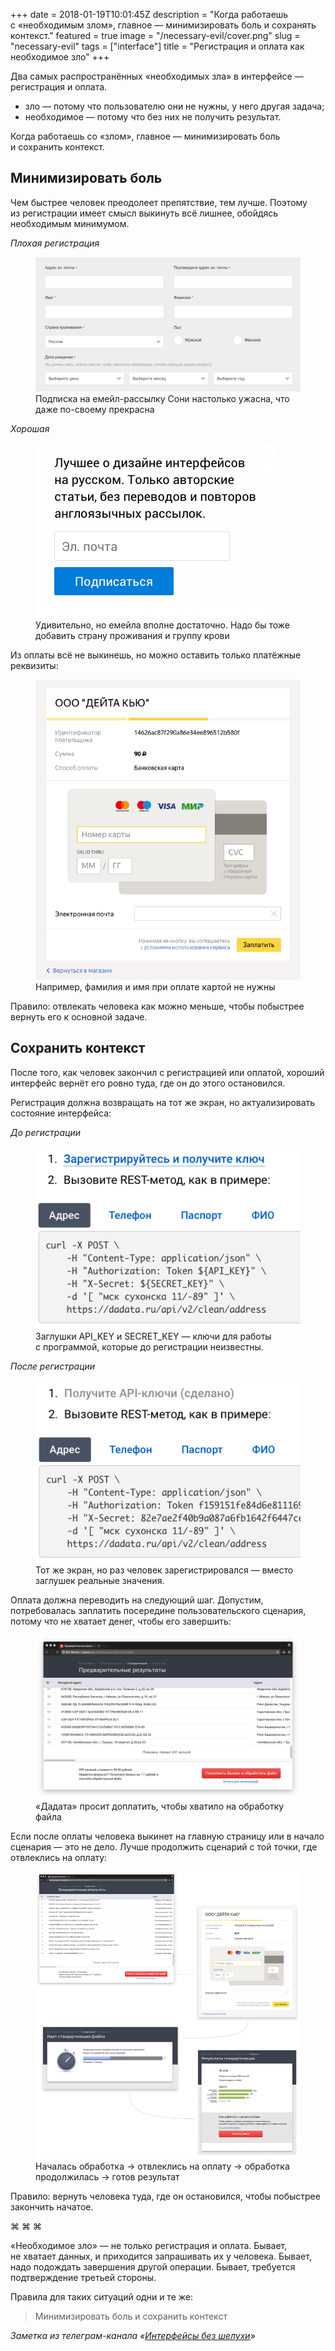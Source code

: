 +++
date = 2018-01-19T10:01:45Z
description = "Когда работаешь с «необходимым злом», главное — минимизировать боль и сохранять контекст."
featured = true
image = "/necessary-evil/cover.png"
slug = "necessary-evil"
tags = ["interface"]
title = "Регистрация и оплата как необходимое зло"
+++

Два самых распространённых «необходимых зла» в интерфейсе — регистрация и оплата. 

- зло — потому что пользователю они не нужны, у него другая задача;
- необходимое — потому что без них не получить результат.

Когда работаешь со «злом», главное — минимизировать боль и сохранить контекст.

## Минимизировать боль

Чем быстрее человек преодолеет препятствие, тем лучше. Поэтому из регистрации имеет смысл выкинуть всё лишнее, обойдясь необходимым минимумом.

<em>Плохая регистрация</em>
<figure>
  <img alt="Подписка на рассылку у Сони" src="signup-bad.png">
  <figcaption>Подписка на емейл-рассылку Сони настолько ужасна, что даже по-своему прекрасна</figcaption>
</figure>

<div class="row">
<div class="col-xs-12 col-sm-8 col-md-6">
<p><em>Хорошая</em></p>
<figure>
  <img class="img-bordered color-grayscale" alt="Подписка на рассылку у «Интерфейсов без шелухи»" src="signup-good.png">
  <figcaption>Удивительно, но емейла вполне достаточно. Надо бы тоже добавить страну проживания и группу крови</figcaption>
</figure>
</div>
</div>

Из оплаты всё не выкинешь, но можно оставить только платёжные реквизиты:

<div class="row">
<div class="col-xs-12 col-sm-10 col-md-8">
<figure>
  <img class="color-grayscale" alt="Оплата Яндекс-деньгами" src="pay-good.png">
  <figcaption>Например, фамилия и имя при оплате картой не нужны</figcaption>
</figure>
    </div>
</div>

Правило: отвлекать человека как можно меньше, чтобы побыстрее вернуть его к основной задаче.

## Сохранить контекст

После того, как человек закончил с регистрацией или оплатой, хороший интерфейс вернёт его ровно туда, где он до этого остановился.

Регистрация должна возвращать на тот же экран, но актуализировать состояние интерфейса:

<div class="row">
<div class="col-xs-12 col-sm-5">
    <p><em>До регистрации</em></p>
<figure>
  <img alt="API «Дадаты» до регистрации" src="signup-01.png">
  <figcaption>Заглушки API_KEY и SECRET_KEY — ключи для работы с программой, которые до регистрации неизвестны.</figcaption>
</figure>
</div>
<div class="col-xs-12 col-sm-5 col-sm-offset-1">
    <p><em>После регистрации</em></p>
<figure>
  <img alt="API «Дадаты» после регистрации" src="signup-02.png">
  <figcaption>Тот же экран, но раз человек зарегистрировался — вместо заглушек реальные значения.</figcaption>
</figure>
</div>
</div>

Оплата должна переводить на следующий шаг. Допустим, потребовалась заплатить посередине пользовательского сценария, потому что не хватает денег, чтобы его завершить:

<div class="row">
<div class="col-xs-12 col-md-10">

<figure>
  <img alt="Пополнить баланс, чтобы обработать файл" src="pay-in-the-middle.png">
  <figcaption>«Дадата» просит доплатить, чтобы хватило на обработку файла</figcaption>
</figure>
</div>
</div>

Если после оплаты человека выкинет на главную страницу или в начало сценария — это не дело. Лучше продолжить сценарий с той точки, где отвлеклись на оплату:

<figure>
  <img alt="Пользовательский сценарий с оплатой посередине" src="pay.png">
  <figcaption>Началась обработка → отвлеклись на оплату → обработка продолжилась → готов результат</figcaption>
</figure>

Правило: вернуть человека туда, где он остановился, чтобы побыстрее закончить начатое.

<p class="align-center">⌘ ⌘ ⌘</p>

«Необходимое зло» — не только регистрация и оплата. Бывает, не хватает данных, и приходится запрашивать их у человека. Бывает, надо подождать завершения другой операции. Бывает, требуется подтверждение третьей стороны.

Правила для таких ситуаций одни и те же:

<blockquote class="big">
Минимизировать боль и сохранить контекст
</blockquote>

<div class="row">
<div class="col-xs-12 col-sm-10 col-md-8"><p><em>Заметка из телеграм-канала <span class="nowrap"><i class="fa fa-star-o color-sin"></i> «<a href="https://t.me/dangry">Интерфейсы без шелухи</a>»</span></em></p></div>
</div>

